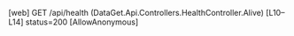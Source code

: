 [web] GET /api/health  (DataGet.Api.Controllers.HealthController.Alive)  [L10–L14] status=200 [AllowAnonymous]

